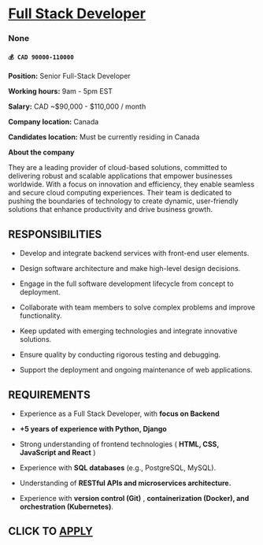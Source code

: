 # [Full Stack Developer](https://www.remotewlb.com/apply/full-stack-developer-140192)  
### None  
#### `💰 CAD 90000-110000`  

**Position:** Senior Full-Stack Developer

 **Working hours:** 9am - 5pm EST

 **Salary:** CAD ~$90,000 - $110,000 / month

 **Company location:** Canada

 **Candidates location:** Must be currently residing in Canada

 **About the company**

They are a leading provider of cloud-based solutions, committed to delivering robust and scalable applications that empower businesses worldwide. With a focus on innovation and efficiency, they enable seamless and secure cloud computing experiences. Their team is dedicated to pushing the boundaries of technology to create dynamic, user-friendly solutions that enhance productivity and drive business growth.

## **RESPONSIBILITIES**

  * Develop and integrate backend services with front-end user elements.

  * Design software architecture and make high-level design decisions.

  * Engage in the full software development lifecycle from concept to deployment.

  * Collaborate with team members to solve complex problems and improve functionality.

  * Keep updated with emerging technologies and integrate innovative solutions.

  * Ensure quality by conducting rigorous testing and debugging.

  * Support the deployment and ongoing maintenance of web applications.

## REQUIREMENTS

  * Experience as a Full Stack Developer, with **focus on Backend**

  *  **+5 years of experience with Python, Django**

  * Strong understanding of frontend technologies ( **HTML, CSS, JavaScript and React** )

  * Experience with **SQL databases** (e.g., PostgreSQL, MySQL).

  * Understanding of **RESTful APIs and microservices architecture.**

  * Experience with **version control (Git)** , **containerization (Docker), and orchestration (Kubernetes)**.

  
## CLICK TO [APPLY](https://www.remotewlb.com/apply/full-stack-developer-140192)

